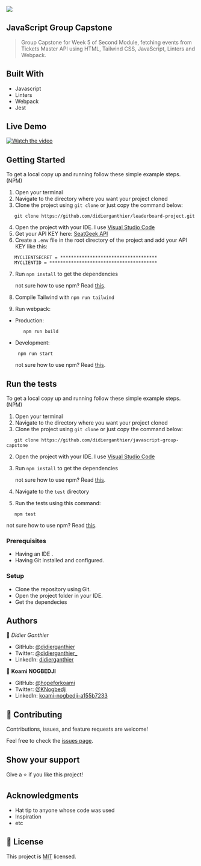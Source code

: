 ![](https://img.shields.io/badge/Microverse-blueviolet)

## JavaScript Group Capstone

> Group Capstone for Week 5 of Second Module, fetching events from Tickets Master API using HTML, Tailwind CSS, JavaScript, Linters and Webpack.


## Built With
- Javascript
- Linters
- Webpack
- Jest


## Live Demo
[![Watch the video](https://drive.google.com/file/d/1GSPEY_nrrGv0KOT_YiFpfvI09afo2JCJ/view?usp=sharing)](https://drive.google.com/file/d/1GSPEY_nrrGv0KOT_YiFpfvI09afo2JCJ/view?usp=sharing)


## Getting Started
To get a local copy up and running follow these simple example steps. (NPM)
1. Open your terminal
2. Navigate to the directory where you want your project cloned
3. Clone the project using `git clone` or just copy the command below:
```  
   git clone https://github.com/didierganthier/leaderboard-project.git
```   
4. Open the project with your IDE. I use [Visual Studio Code](https://code.visualstudio.com/download)
5. Get your API KEY here: [SeatGeek API](https://seatgeek.com/account/develop)
6. Create a `.env` file in the root directory of the project and add your API KEY like this:
```
   MYCLIENTSECRET = ************************************
   MYCLIENTID = ****************************************
```
7. Run `npm install` to get the dependencies

   not sure how to use npm? Read [this](https://docs.npmjs.com/downloading-and-installing-node-js-and-npm).
8. Compile Tailwind with `npm run tailwind`   
9. Run webpack:
- Production:
   ``` 
      npm run build
   ```  
- Development:
  ```
   npm run start
  ```
  not sure how to use npm? Read [this](https://docs.npmjs.com/downloading-and-installing-node-js-and-npm).

## Run the tests
To get a local copy up and running follow these simple example steps. (NPM)
1. Open your terminal
2. Navigate to the directory where you want your project cloned
1. Clone the project using `git clone` or just copy the command below:
```  
   git clone https://github.com/didierganthier/javascript-group-capstone
```   
2. Open the project with your IDE. I use [Visual Studio Code](https://code.visualstudio.com/download)
3. Run `npm install` to get the dependencies

   not sure how to use npm? Read [this](https://docs.npmjs.com/downloading-and-installing-node-js-and-npm).
4. Navigate to the `test` directory  
5. Run the tests using this command:
```  
   npm test
```   
  not sure how to use npm? Read [this](https://docs.npmjs.com/downloading-and-installing-node-js-and-npm).

### Prerequisites
- Having an IDE .
- Having Git installed and configured.

### Setup
- Clone the repository using Git.
- Open the project folder in your IDE.
- Get the dependecies



## Authors

👤 *Didier Ganthier*

- GitHub: [@didierganthier](https://github.com/didierganthier)
- Twitter: [@didierganthier_](https://twitter.com/didierganthier_)
- LinkedIn: [didierganthier](https://linkedin.com/in/didierganthier)

👤 **Koami NOGBEDJI**

- GitHub: [@hopeforkoami](https://github.com/hopeforkoami)
- Twitter: [@KNogbedji](https://twitter.com/KNogbedji)
- LinkedIn: [koami-nogbedji-a155b7233](https://linkedin.com/in/koami-nogbedji-a155b7233)

## 🤝 Contributing

Contributions, issues, and feature requests are welcome!

Feel free to check the [issues page](../../issues/).

## Show your support

Give a ⭐️ if you like this project!

## Acknowledgments

- Hat tip to anyone whose code was used
- Inspiration
- etc

## 📝 License

This project is [MIT](./LICENSE) licensed.
